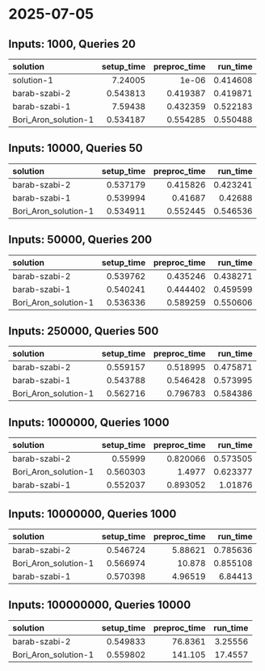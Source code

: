 # 2025-07-05

## Inputs: 1000, Queries 20

| solution             |   setup_time |   preproc_time |   run_time |
|:---------------------|-------------:|---------------:|-----------:|
| solution-1           |     7.24005  |       1e-06    |   0.414608 |
| barab-szabi-2        |     0.543813 |       0.419387 |   0.419871 |
| barab-szabi-1        |     7.59438  |       0.432359 |   0.522183 |
| Bori_Aron_solution-1 |     0.534187 |       0.554285 |   0.550488 |

## Inputs: 10000, Queries 50

| solution             |   setup_time |   preproc_time |   run_time |
|:---------------------|-------------:|---------------:|-----------:|
| barab-szabi-2        |     0.537179 |       0.415826 |   0.423241 |
| barab-szabi-1        |     0.539994 |       0.41687  |   0.42688  |
| Bori_Aron_solution-1 |     0.534911 |       0.552445 |   0.546536 |

## Inputs: 50000, Queries 200

| solution             |   setup_time |   preproc_time |   run_time |
|:---------------------|-------------:|---------------:|-----------:|
| barab-szabi-2        |     0.539762 |       0.435246 |   0.438271 |
| barab-szabi-1        |     0.540241 |       0.444402 |   0.459599 |
| Bori_Aron_solution-1 |     0.536336 |       0.589259 |   0.550606 |

## Inputs: 250000, Queries 500

| solution             |   setup_time |   preproc_time |   run_time |
|:---------------------|-------------:|---------------:|-----------:|
| barab-szabi-2        |     0.559157 |       0.518995 |   0.475871 |
| barab-szabi-1        |     0.543788 |       0.546428 |   0.573995 |
| Bori_Aron_solution-1 |     0.562716 |       0.796783 |   0.584386 |

## Inputs: 1000000, Queries 1000

| solution             |   setup_time |   preproc_time |   run_time |
|:---------------------|-------------:|---------------:|-----------:|
| barab-szabi-2        |     0.55999  |       0.820066 |   0.573505 |
| Bori_Aron_solution-1 |     0.560303 |       1.4977   |   0.623377 |
| barab-szabi-1        |     0.552037 |       0.893052 |   1.01876  |

## Inputs: 10000000, Queries 1000

| solution             |   setup_time |   preproc_time |   run_time |
|:---------------------|-------------:|---------------:|-----------:|
| barab-szabi-2        |     0.546724 |        5.88621 |   0.785636 |
| Bori_Aron_solution-1 |     0.566974 |       10.878   |   0.855108 |
| barab-szabi-1        |     0.570398 |        4.96519 |   6.84413  |

## Inputs: 100000000, Queries 10000

| solution             |   setup_time |   preproc_time |   run_time |
|:---------------------|-------------:|---------------:|-----------:|
| barab-szabi-2        |     0.549833 |        76.8361 |    3.25556 |
| Bori_Aron_solution-1 |     0.559802 |       141.105  |   17.4557  |